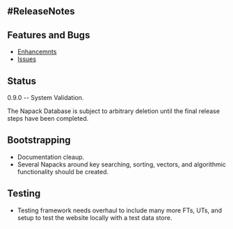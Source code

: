 #ReleaseNotes
-------------

Features and Bugs
-----------------
* [Enhancemnts](https://github.com/GuMiner/napack/issues)
* [Issues](https://github.com/GuMiner/napack/issues)

Status
------
0.9.0 -- System Validation.

The Napack Database is subject to arbitrary deletion until the final release steps have been completed.

Bootstrapping
-------------
* Documentation cleaup.
* Several Napacks around key searching, sorting, vectors, and algorithmic functionality should be created.

Testing
--------
* Testing framework needs overhaul to include many more FTs, UTs, and setup to test the website locally with a test data store.
